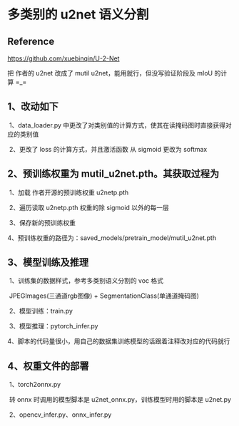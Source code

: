 # 多类别的 u2net 语义分割
## Reference
https://github.com/xuebinqin/U-2-Net

把 作者的 u2net 改成了 mutil u2net，能用就行，但没写验证阶段及 mIoU 的计算 =_=

## 1、改动如下

​	1、data_loader.py 中更改了对类别值的计算方式，使其在读掩码图时直接获得对应的类别值

​	2、更改了 loss 的计算方式，并且激活函数 从 sigmoid 更改为 softmax

## 2、预训练权重为 mutil_u2net.pth。其获取过程为

​	1、加载 作者开源的预训练权重 u2netp.pth

​	2、遍历读取 u2netp.pth 权重的除 sigmoid 以外的每一层

​	3、保存新的预训练权重

​	4、预训练权重的路径为：saved_models/pretrain_model/mutil_u2net.pth

## 3、模型训练及推理

​	1、训练集的数据样式，参考多类别语义分割的 voc 格式

​		JPEGImages(三通道rgb图像) + SegmentationClass(单通道掩码图)

​	2、模型训练：train.py

​	3、模型推理：pytorch_infer.py

​	4、脚本的代码量很小，用自己的数据集训练模型的话跟着注释改对应的代码就行

## 4、权重文件的部署

​	1、torch2onnx.py

​		转 onnx 时调用的模型脚本是 u2net_onnx.py，训练模型时用的脚本是 u2net.py

​	2、opencv_infer.py、onnx_infer.py
